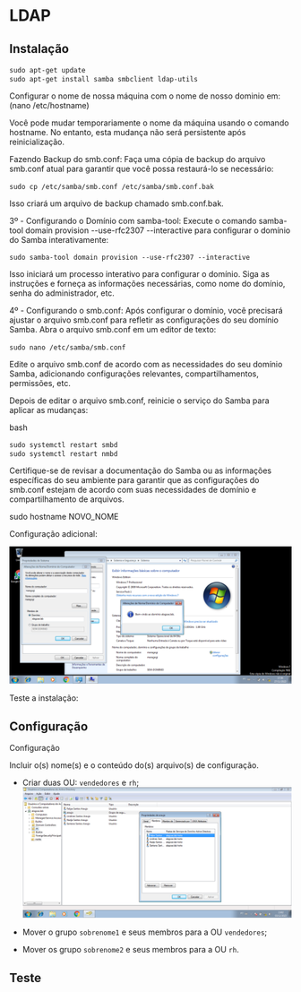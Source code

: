 # LDAP

## Instalação
```
sudo apt-get update
sudo apt-get install samba smbclient ldap-utils

```
Configurar o nome de nossa máquina com o nome de nosso dominio em: (nano /etc/hostname)

Você pode mudar temporariamente o nome da máquina usando o comando hostname. No entanto, esta mudança não será persistente após reinicialização.

Fazendo Backup do smb.conf:
Faça uma cópia de backup do arquivo smb.conf atual para garantir que você possa restaurá-lo se necessário:


`sudo cp /etc/samba/smb.conf /etc/samba/smb.conf.bak`

Isso criará um arquivo de backup chamado smb.conf.bak.

3º - Configurando o Domínio com samba-tool:
Execute o comando samba-tool domain provision --use-rfc2307 --interactive para configurar o domínio do Samba interativamente:

```
sudo samba-tool domain provision --use-rfc2307 --interactive

```
Isso iniciará um processo interativo para configurar o domínio. Siga as instruções e forneça as informações necessárias, como nome do domínio, senha do administrador, etc.

4º - Configurando o smb.conf:
Após configurar o domínio, você precisará ajustar o arquivo smb.conf para refletir as configurações do seu domínio Samba. Abra o arquivo smb.conf em um editor de texto:


`sudo nano /etc/samba/smb.conf`

Edite o arquivo smb.conf de acordo com as necessidades do seu domínio Samba, adicionando configurações relevantes, compartilhamentos, permissões, etc.

Depois de editar o arquivo smb.conf, reinicie o serviço do Samba para aplicar as mudanças:

bash
```
sudo systemctl restart smbd
sudo systemctl restart nmbd

```

Certifique-se de revisar a documentação do Samba ou as informações específicas do seu ambiente para garantir que as configurações do smb.conf estejam de acordo com suas necessidades de domínio e compartilhamento de arquivos.


sudo hostname NOVO_NOME

Configuração adicional:


![img](../images/dominio-win7.png)

Teste a instalação:



## Configuração

Configuração

Incluir o(s) nome(s) e o conteúdo do(s) arquivo(s) de configuração.

- Criar duas OU: `vendedores` e `rh`;
![vendedores](../images/rhvend.png)

- Mover o grupo `sobrenome1` e seus membros para a OU `vendedores`;
- Mover os grupo `sobrenome2` e seus membros para a OU `rh`.

## Teste


